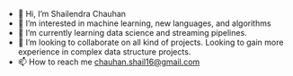 - 👋 Hi, I’m Shailendra Chauhan
- 👀 I’m interested in machine learning, new languages, and algorithms
- 🌱 I’m currently learning data science and streaming pipelines.
- 💞️ I’m looking to collaborate on all kind of projects. Looking to gain more experience in complex data structure projects.
- 📫 How to reach me chauhan.shail16@gmail.com

<!---
schauhan16/schauhan16 is a ✨ special ✨ repository because its `README.md` (this file) appears on your GitHub profile.
You can click the Preview link to take a look at your changes.
--->
